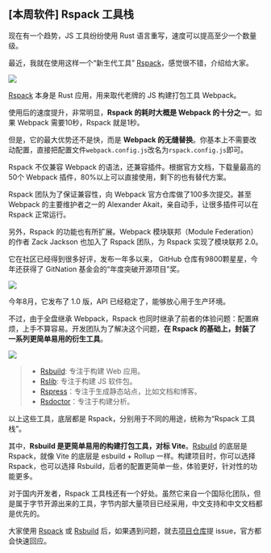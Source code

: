 ## [本周软件] Rspack 工具栈

现在有一个趋势，JS 工具纷纷使用 Rust 语言重写，速度可以提高至少一个数量级。

最近，我就在使用这样一个“新生代工具” [Rspack](https://github.com/web-infra-dev/rspack)，感觉很不错，介绍给大家。

![](https://cdn.beekka.com/blogimg/asset/202411/bg2024111002.webp)

[Rspack](https://github.com/web-infra-dev/rspack) 本身是 Rust 应用，用来取代老牌的 JS 构建打包工具 Webpack。

使用后的速度提升，非常明显，**Rspack 的耗时大概是 Webpack 的十分之一**。如果 Webpack 需要10秒，Rspack 就是1秒。

但是，它的最大优势还不是快，而是 **Webpack 的无缝替换**。你基本上不需要改动配置，直接把配置文件`webpack.config.js`改名为`rspack.config.js`即可。

Rspack 不仅兼容 Webpack 的语法，还兼容插件。根据官方文档，下载量最高的50个 Webpack 插件，80%以上可以直接使用，剩下的也有替代方案。

Rspack 团队为了保证兼容性，向 Webpack 官方仓库做了100多次提交。甚至 Webpack 的主要维护者之一的  Alexander Akait，亲自动手，让很多插件可以在 Rspack 正常运行。

另外，Rspack 的功能也有所扩展。Webpack 模块联邦（Module Federation）的作者 Zack Jackson 也加入了 Rspack 团队，为 Rspack 实现了模块联邦 2.0。

它在社区已经得到很多好评，发布一年多以来， GitHub 仓库有9800颗星星，今年还获得了 GitNation 基金会的“年度突破开源项目”奖。

![](https://cdn.beekka.com/blogimg/asset/202411/bg2024111003.webp)

今年8月，它发布了 1.0 版，API 已经稳定了，能够放心用于生产环境。

不过，由于全盘继承 Webpack，Rspack 也同时继承了前者的体验问题：配置麻烦，上手不算容易。开发团队为了解决这个问题，**在 Rspack 的基础上，封装了一系列更简单易用的衍生工具**。

![](https://cdn.beekka.com/blogimg/asset/202411/bg2024111004.webp)

> - [Rsbuild](https://rsbuild.dev/zh/): 专注于构建 Web 应用。
> - [Rslib](https://rspress.dev/zh/): 专注于构建 JS 软件包。
> - [Rspress](https://rspress.dev/zh/)：专注于生成静态站点，比如文档和博客。
> - [Rsdoctor](https://rsdoctor.dev/zh/)：专注于构建分析。

以上这些工具，底层都是 Rspack，分别用于不同的用途，统称为“Rspack 工具栈”。

其中，**Rsbuild 是更简单易用的构建打包工具，对标 Vite**。[Rsbuild](https://rsbuild.dev/zh/) 的底层是 Rspack，就像 Vite 的底层是 esbuild + Rollup 一样。构建项目时，你可以选择 Rspack，也可以选择 Rsbuild，后者的配置更简单一些，体验更好，针对性的功能更多。

对于国内开发者，Rspack 工具栈还有一个好处。虽然它来自一个国际化团队，但是属于字节开源出来的工具，字节内部大量项目已经采用，中文支持和中文文档都是优先的。

大家使用 [Rspack](https://github.com/web-infra-dev/rspack) 或 [Rsbuild](https://github.com/web-infra-dev/rsbuild) 后，如果遇到问题，就去[项目仓库](https://github.com/web-infra-dev/rspack)提 issue，官方都会快速回应。
